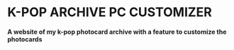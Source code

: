 # K-POP ARCHIVE PC CUSTOMIZER

**A website of my k-pop photocard archive with a feature to customize the photocards**
